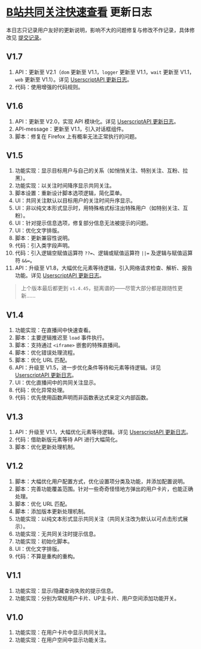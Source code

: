# [B站共同关注快速查看](https://greasyfork.org/zh-CN/scripts/428453) 更新日志

本日志只记录用户友好的更新说明，影响不大的问题修复与修改不作记录，具体修改见 [提交记录](https://gitee.com/liangjiancang/userscript/commits/master/script/BilibiliSameFollowing)。

## V1.7

1. API：更新至 V2.1（`dom` 更新至 V1.1，`logger` 更新至 V1.1，`wait` 更新至 V1.1，`web` 更新至 V1.1）。详见 [UserscriptAPI 更新日志](https://gitee.com/liangjiancang/userscript/blob/master/lib/UserscriptAPI/changelog.md)。
2. 代码：使用增强的代码规则。

## V1.6

1. API：更新至 V2.0，实现 API 模块化。详见 [UserscriptAPI 更新日志](https://gitee.com/liangjiancang/userscript/blob/master/lib/UserscriptAPI/changelog.md)。
2. API-message：更新至 V1.1，引入对话框组件。
3. 脚本：修复在 Firefox 上有概率无法正常执行的问题。

## V1.5

1. 功能实现：显示目标用户与自己的关系（如悄悄关注、特别关注、互粉、拉黑）。
2. 功能实现：以关注时间降序显示共同关注。
3. 脚本设置：重新设计脚本选项逻辑，简化菜单。
4. UI：共同关注默认以目标用户的关注时间升序显示。
5. UI：非以纯文本形式显示时，用特殊格式标注出特殊用户（如特别关注、互粉）。
6. UI：针对提示信息选项，修复部分信息无法被提示的问题。
7. UI：优化文字排版。
8. 脚本：更新兼容性说明。
9. 代码：引入类字段声明。
10. 代码：引入逻辑空赋值运算符 `??=`、逻辑或赋值运算符 `||=` 及逻辑与赋值运算符 `&&=`。
11. API：升级至 V1.8，大幅优化元素等待逻辑，引入网络请求检查、解析、报告功能。详见 [UserscriptAPI 更新日志](https://gitee.com/liangjiancang/userscript/blob/master/lib/UserscriptAPI/changelog.md)。

> 上个版本最后都更到 `v1.4.45`，挺离谱的——尽管大部分都是跟随性更新……

## V1.4

1. 功能实现：在直播间中快速查看。
2. 脚本：主要逻辑推迟至 `load` 事件执行。
3. 脚本：支持通过 `<iframe>` 嵌套的特殊直播间。
4. 脚本：优化错误处理流程。
5. 脚本：优化 URL 匹配。
6. API：升级至 V1.5，进一步优化条件等待和元素等待逻辑。详见 [UserscriptAPI 更新日志](https://gitee.com/liangjiancang/userscript/blob/master/lib/UserscriptAPI/changelog.md)。
7. UI：优化直播间中的共同关注显示。
8. 代码：优化异常处理。
9. 代码：优先使用函数声明而非函数表达式来定义内部函数。

## V1.3

1. API：升级至 V1.1，大幅优化元素等待逻辑。详见 [UserscriptAPI 更新日志](https://gitee.com/liangjiancang/userscript/blob/master/lib/UserscriptAPI/changelog.md)。
2. 代码：借助新版元素等待 API 进行大幅简化。
3. 脚本：优化更新处理机制。

## V1.2

1. 脚本：大幅优化用户配置方式，优化设置项分类及功能，并添加配置说明。
2. 脚本：完善功能覆盖范围。针对一些奇奇怪怪地方弹出的用户卡片，也能正确处理。
3. 脚本：优化 URL 匹配。
4. 脚本：添加版本更新处理机制。
5. 功能实现：以纯文本形式显示共同关注（共同关注改为默认以可点击形式展示）。
6. 功能实现：无共同关注时提示信息。
7. 功能实现：初始化脚本。
8. UI：优化文字排版。
9. 代码：不算是重构的重构。

## V1.1

1. 功能实现：显示/隐藏查询失败的提示信息。
2. 功能实现：分别为常规用户卡片、UP主卡片、用户空间添加功能开关。

## V1.0

1. 功能实现：在用户卡片中显示共同关注。
2. 功能实现：在用户空间中显示功能关注。
